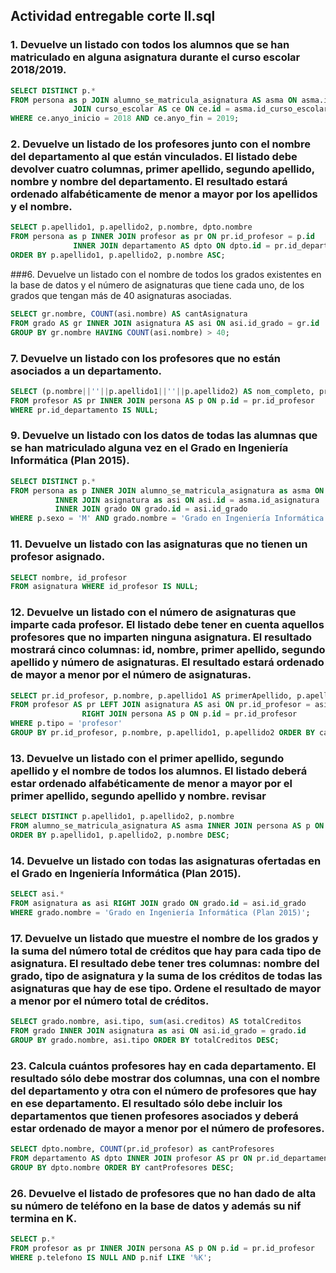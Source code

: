 ## Actividad entregable corte II.sql

### 1. Devuelve un listado con todos los alumnos que se han matriculado en alguna asignatura durante el curso escolar 2018/2019.

```sql
SELECT DISTINCT p.*
FROM persona as p JOIN alumno_se_matricula_asignatura AS asma ON asma.id_alumno = p.id
	          JOIN curso_escolar AS ce ON ce.id = asma.id_curso_escolar
WHERE ce.anyo_inicio = 2018 AND ce.anyo_fin = 2019;
```

### 2. Devuelve un listado de los profesores junto con el nombre del departamento al que están vinculados. El listado debe devolver cuatro columnas, primer apellido, segundo apellido, nombre y nombre del departamento. El resultado estará ordenado alfabéticamente de menor a mayor por los apellidos y el nombre.

```sql
SELECT p.apellido1, p.apellido2, p.nombre, dpto.nombre
FROM persona as p INNER JOIN profesor as pr ON pr.id_profesor = p.id
        	  INNER JOIN departamento AS dpto ON dpto.id = pr.id_departamento
ORDER BY p.apellido1, p.apellido2, p.nombre ASC;
```

###6. Devuelve un listado con el nombre de todos los grados existentes en la base de datos y el número de asignaturas que tiene cada uno, de los grados que tengan más de 40 asignaturas asociadas.
```sql
SELECT gr.nombre, COUNT(asi.nombre) AS cantAsignatura
FROM grado AS gr INNER JOIN asignatura AS asi ON asi.id_grado = gr.id
GROUP BY gr.nombre HAVING COUNT(asi.nombre) > 40;
```

### 7. Devuelve un listado con los profesores que no están asociados a un departamento.
```sql
SELECT (p.nombre||''||p.apellido1||''||p.apellido2) AS nom_completo, pr.id_departamento
FROM profesor AS pr INNER JOIN persona AS p ON p.id = pr.id_profesor
WHERE pr.id_departamento IS NULL;
```

### 9. Devuelve un listado con los datos de todas las alumnas que se han matriculado alguna vez en el Grado en Ingeniería Informática (Plan 2015).
```sql
SELECT DISTINCT p.*
FROM persona as p INNER JOIN alumno_se_matricula_asignatura as asma ON asma.id_alumno = p.id
		  INNER JOIN asignatura as asi ON asi.id = asma.id_asignatura
		  INNER JOIN grado ON grado.id = asi.id_grado
WHERE p.sexo = 'M' AND grado.nombre = 'Grado en Ingeniería Informática (Plan 2015)';
```

### 11. Devuelve un listado con las asignaturas que no tienen un profesor asignado.
```sql
SELECT nombre, id_profesor
FROM asignatura WHERE id_profesor IS NULL;
```
### 12.	Devuelve un listado con el número de asignaturas que imparte cada profesor. El listado debe tener en cuenta aquellos profesores que no imparten ninguna asignatura. El resultado mostrará cinco columnas: id, nombre, primer apellido, segundo apellido y número de asignaturas. El resultado estará ordenado de mayor a menor por el número de asignaturas.
```sql
SELECT pr.id_profesor, p.nombre, p.apellido1 AS primerApellido, p.apellido2 AS segundoApellido, COUNT(asi.id) AS cantAsignaturas
FROM profesor AS pr LEFT JOIN asignatura AS asi ON pr.id_profesor = asi.id_profesor
	            RIGHT JOIN persona AS p ON p.id = pr.id_profesor
WHERE p.tipo = 'profesor'					   
GROUP BY pr.id_profesor, p.nombre, p.apellido1, p.apellido2 ORDER BY cantAsignaturas DESC;
```
### 13. Devuelve un listado con el primer apellido, segundo apellido y el nombre de todos los alumnos. El listado deberá estar ordenado alfabéticamente de menor a mayor por el primer apellido, segundo apellido y nombre. revisar
```sql
SELECT DISTINCT p.apellido1, p.apellido2, p.nombre
FROM alumno_se_matricula_asignatura AS asma INNER JOIN persona AS p ON p.id = asma.id_alumno
ORDER BY p.apellido1, p.apellido2, p.nombre DESC;
```

### 14. Devuelve un listado con todas las asignaturas ofertadas en el Grado en Ingeniería Informática (Plan 2015).
```sql
SELECT asi.*
FROM asignatura as asi RIGHT JOIN grado ON grado.id = asi.id_grado
WHERE grado.nombre = 'Grado en Ingeniería Informática (Plan 2015)';
```
### 17. Devuelve un listado que muestre el nombre de los grados y la suma del número total de créditos que hay para cada tipo de asignatura. El resultado debe tener tres columnas: nombre del grado, tipo de asignatura y la suma de los créditos de todas las asignaturas que hay de ese tipo. Ordene el resultado de mayor a menor por el número total de créditos.
```sql
SELECT grado.nombre, asi.tipo, sum(asi.creditos) AS totalCreditos
FROM grado INNER JOIN asignatura as asi ON asi.id_grado = grado.id
GROUP BY grado.nombre, asi.tipo ORDER BY totalCreditos DESC;
```

### 23.	Calcula cuántos profesores hay en cada departamento. El resultado sólo debe mostrar dos columnas, una con el nombre del departamento y otra con el número de profesores que hay en ese departamento. El resultado sólo debe incluir los departamentos que tienen profesores asociados y deberá estar ordenado de mayor a menor por el número de profesores.
```sql
SELECT dpto.nombre, COUNT(pr.id_profesor) as cantProfesores
FROM departamento AS dpto INNER JOIN profesor AS pr ON pr.id_departamento = dpto.id
GROUP BY dpto.nombre ORDER BY cantProfesores DESC;
```

### 26. Devuelve el listado de profesores que no han dado de alta su número de teléfono en la base de datos y además su nif termina en K.
```sql
SELECT p.*
FROM profesor as pr INNER JOIN persona AS p ON p.id = pr.id_profesor
WHERE p.telefono IS NULL AND p.nif LIKE '%K';
```
